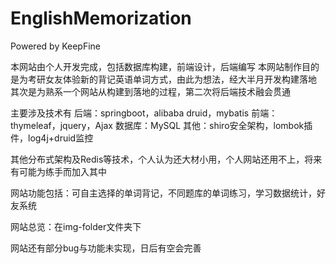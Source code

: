 # EnglishMemorization
Powered by KeepFine 

本网站由个人开发完成，包括数据库构建，前端设计，后端编写
本网站制作目的是为考研女友体验新的背记英语单词方式，由此为想法，经大半月开发构建落地
其次是为熟系一个网站从构建到落地的过程，第二次将后端技术融会贯通

主要涉及技术有
  后端：springboot，alibaba druid，mybatis
  前端：thymeleaf，jquery，Ajax
  数据库：MySQL
  其他：shiro安全架构，lombok插件，log4j+druid监控
  
  其他分布式架构及Redis等技术，个人认为还大材小用，个人网站还用不上，将来有可能为练手而加入其中
  
网站功能包括：可自主选择的单词背记，不同题库的单词练习，学习数据统计，好友系统

网站总览：在img-folder文件夹下

网站还有部分bug与功能未实现，日后有空会完善
